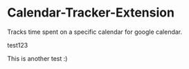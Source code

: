 # Calendar-Tracker-Extension
Tracks time spent on a specific calendar for google calendar.

test123

This is another test :)